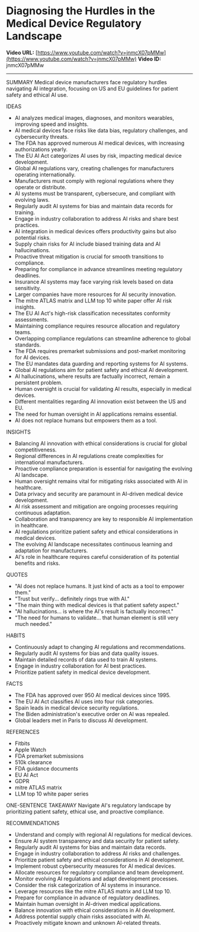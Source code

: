 # Diagnosing the Hurdles in the Medical Device Regulatory Landscape

**Video URL:** [https://www.youtube.com/watch?v=jnmcX07pMMw](https://www.youtube.com/watch?v=jnmcX07pMMw)
**Video ID:** jnmcX07pMMw

---

SUMMARY
Medical device manufacturers face regulatory hurdles navigating AI integration, focusing on US and EU guidelines for patient safety and ethical AI use.

IDEAS
* AI analyzes medical images, diagnoses, and monitors wearables, improving speed and insights.
* AI medical devices face risks like data bias, regulatory challenges, and cybersecurity threats.
* The FDA has approved numerous AI medical devices, with increasing authorizations yearly.
* The EU AI Act categorizes AI uses by risk, impacting medical device development.
* Global AI regulations vary, creating challenges for manufacturers operating internationally.
* Manufacturers must comply with regional regulations where they operate or distribute.
* AI systems must be transparent, cybersecure, and compliant with evolving laws.
* Regularly audit AI systems for bias and maintain data records for training.
* Engage in industry collaboration to address AI risks and share best practices.
* AI integration in medical devices offers productivity gains but also potential risks.
* Supply chain risks for AI include biased training data and AI hallucinations.
* Proactive threat mitigation is crucial for smooth transitions to compliance.
* Preparing for compliance in advance streamlines meeting regulatory deadlines.
* Insurance AI systems may face varying risk levels based on data sensitivity.
* Larger companies have more resources for AI security innovation.
* The mitre ATLAS matrix and LLM top 10 white paper offer AI risk insights.
* The EU AI Act's high-risk classification necessitates conformity assessments.
* Maintaining compliance requires resource allocation and regulatory teams.
* Overlapping compliance regulations can streamline adherence to global standards.
* The FDA requires premarket submissions and post-market monitoring for AI devices.
* The EU mandates data guarding and reporting systems for AI systems.
* Global AI regulations aim for patient safety and ethical AI development.
* AI hallucinations, where results are factually incorrect, remain a persistent problem.
* Human oversight is crucial for validating AI results, especially in medical devices.
* Different mentalities regarding AI innovation exist between the US and EU.
* The need for human oversight in AI applications remains essential.
* AI does not replace humans but empowers them as a tool.

INSIGHTS
* Balancing AI innovation with ethical considerations is crucial for global competitiveness.
* Regional differences in AI regulations create complexities for international manufacturers.
* Proactive compliance preparation is essential for navigating the evolving AI landscape.
* Human oversight remains vital for mitigating risks associated with AI in healthcare.
* Data privacy and security are paramount in AI-driven medical device development.
* AI risk assessment and mitigation are ongoing processes requiring continuous adaptation.
* Collaboration and transparency are key to responsible AI implementation in healthcare.
* AI regulations prioritize patient safety and ethical considerations in medical devices.
* The evolving AI landscape necessitates continuous learning and adaptation for manufacturers.
* AI's role in healthcare requires careful consideration of its potential benefits and risks.

QUOTES
* "AI does not replace humans. It just kind of acts as a tool to empower them."
* "Trust but verify... definitely rings true with AI."
* "The main thing with medical devices is that patient safety aspect."
* "AI hallucinations... is where the AI's result is factually incorrect."
* "The need for humans to validate... that human element is still very much needed."

HABITS
* Continuously adapt to changing AI regulations and recommendations.
* Regularly audit AI systems for bias and data quality issues.
* Maintain detailed records of data used to train AI systems.
* Engage in industry collaboration for AI best practices.
* Prioritize patient safety in medical device development.

FACTS
* The FDA has approved over 950 AI medical devices since 1995.
* The EU AI Act classifies AI uses into four risk categories.
* Spain leads in medical device security regulations.
* The Biden administration's executive order on AI was repealed.
* Global leaders met in Paris to discuss AI development.

REFERENCES
* Fitbits
* Apple Watch
* FDA premarket submissions
* 510k clearance
* FDA guidance documents
* EU AI Act
* GDPR
* mitre ATLAS matrix
* LLM top 10 white paper series

ONE-SENTENCE TAKEAWAY
Navigate AI's regulatory landscape by prioritizing patient safety, ethical use, and proactive compliance.

RECOMMENDATIONS
* Understand and comply with regional AI regulations for medical devices.
* Ensure AI system transparency and data security for patient safety.
* Regularly audit AI systems for bias and maintain data records.
* Engage in industry collaboration to address AI risks and challenges.
* Prioritize patient safety and ethical considerations in AI development.
* Implement robust cybersecurity measures for AI medical devices.
* Allocate resources for regulatory compliance and team development.
* Monitor evolving AI regulations and adapt development processes.
* Consider the risk categorization of AI systems in insurance.
* Leverage resources like the mitre ATLAS matrix and LLM top 10.
* Prepare for compliance in advance of regulatory deadlines.
* Maintain human oversight in AI-driven medical applications.
* Balance innovation with ethical considerations in AI development.
* Address potential supply chain risks associated with AI.
* Proactively mitigate known and unknown AI-related threats.
